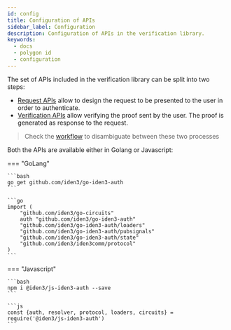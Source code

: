 ```yaml
---
id: config
title: Configuration of APIs
sidebar_label: Configuration
description: Configuration of APIs in the verification library.
keywords: 
  - docs
  - polygon id
  - configuration
---
```


The set of APIs included in the verification library can be split into two steps:

- [Request APIs](request-api.md) allow to design the request to be presented to the user in order to authenticate.
- [Verification APIs](verification-api.md) allow verifying the proof sent by the user. The proof is generated as response to the request. 

> Check the [workflow](off-chain-verification.md) to disambiguate between these two processes

Both the APIs are available either in Golang or Javascript:

=== "GoLang"

    ```bash
    go get github.com/iden3/go-iden3-auth
    ```

    ```go
    import (
        "github.com/iden3/go-circuits"
        auth "github.com/iden3/go-iden3-auth"
        "github.com/iden3/go-iden3-auth/loaders"
        "github.com/iden3/go-iden3-auth/pubsignals"
        "github.com/iden3/go-iden3-auth/state"
        "github.com/iden3/iden3comm/protocol"
    )
    ```    

=== "Javascript"

    ```bash
    npm i @iden3/js-iden3-auth --save
    ```

    ```js
    const {auth, resolver, protocol, loaders, circuits} = require('@iden3/js-iden3-auth')
    ```
